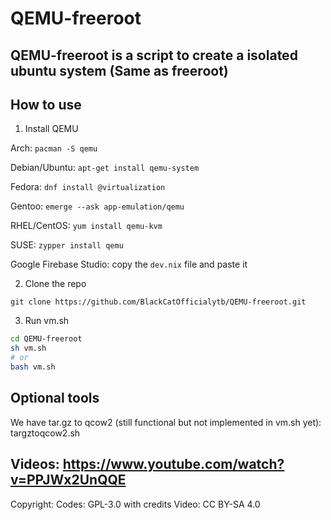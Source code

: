 # QEMU-freeroot
## QEMU-freeroot is a script to create a isolated ubuntu system (Same as freeroot)

## How to use
1. Install QEMU

Arch: `pacman -S qemu`

Debian/Ubuntu: `apt-get install qemu-system`

Fedora: `dnf install @virtualization`

Gentoo: `emerge --ask app-emulation/qemu`

RHEL/CentOS: `yum install qemu-kvm`

SUSE: `zypper install qemu`

Google Firebase Studio: copy the `dev.nix` file and paste it

2. Clone the repo

`git clone https://github.com/BlackCatOfficialytb/QEMU-freeroot.git`

3. Run vm.sh

```bash
cd QEMU-freeroot
sh vm.sh
# or
bash vm.sh
``` 

## Optional tools

We have tar.gz to qcow2 (still functional but not implemented in vm.sh yet): targztoqcow2.sh

## Videos: https://www.youtube.com/watch?v=PPJWx2UnQQE
Copyright: 
Codes: GPL-3.0 with credits
Video: CC BY-SA 4.0
